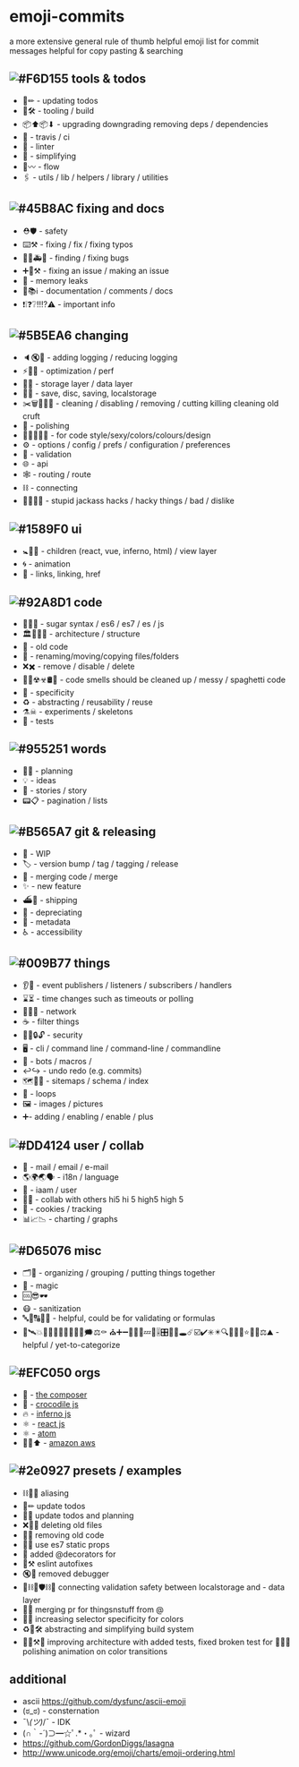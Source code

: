 # emoji-commits
a more extensive general rule of thumb helpful emoji list for commit messages helpful for copy pasting & searching

## ![#F6D155](https://placehold.it/15/#F6D155/000000?text=+) tools & todos
- 📝✏ ️- updating todos
- 🔧🛠 - tooling / build
- 📦⬆📦⬇ - upgrading downgrading removing deps / dependencies
- 💚 - travis / ci
- 👕 - linter
- 👾 - simplifying
- 🌊〰️️ - flow
- 🖇 - utils / lib / helpers / library / utilities

## ![#45B8AC](https://placehold.it/15/45B8AC/000000?text=+) fixing and docs
- ⛑🛡 - safety
- ⌨️⚒ - fixing / fix / fixing typos
- 🔎🐛🚑🐛 - finding / fixing bugs
- ➕🏁⚒ - fixing an issue / making an issue
- 🚱 - memory leaks
- 📖📚ℹ️️ - documentation / comments / docs
- ❗❕❓❔‼️⁉️⚠ - important info

## ![#5B5EA6](https://placehold.it/15/5B5EA6/000000?text=+) changing
- 🔈🔇🙊 - adding logging / reducing logging
- ⚡🐎🐌 - optimization / perf
- 🐘🐬 - storage layer / data layer
- 💾💽 - save, disc, saving, localstorage
- ✂️🗑🚮🚯💈 - cleaning / disabling / removing / cutting killing cleaning old cruft
- 💅 - polishing
- 💄🎩🎨🎀👑 - for code style/sexy/colors/colours/design
- ⚙ - options / config / prefs / configuration / preferences
- 🛂 - validation
- 🌐 - api
- 🕸 - routing / route
- ⛓ - connecting
- 🐴🤢👺🤦 - stupid jackass hacks / hacky things / bad / dislike

## ![#1589F0](https://placehold.it/15/1589F0/000000?text=+) ui
- 🚼👶👀 - children (react, vue, inferno, html) / view layer
- 🌀 - animation
- 🔗 - links, linking, href

## ![#92A8D1](https://placehold.it/15/92A8D1/000000?text=+) code
- 🍬🍭🍁 - sugar syntax / es6 / es7 / es / js
- 🏛️🏰📐📏 - architecture / structure
- 📜 - old code
- 📒 - renaming/moving/copying files/folders
- ❌✖️ - remove / disable / delete
- 👃🐽☢☣🛢🍝 - code smells should be cleaned up / messy / spaghetti code
- 🎯 - specificity
- ♻️ - abstracting / reusability / reuse
- ⚗☠ - experiments / skeletons
- 🚨 - tests

## ![#955251](https://placehold.it/15/955251/000000?text=+) words
- 📆📅 - planning
- 💡 - ideas
- 📓 - stories / story
- 📟📋 - pagination / lists

## ![#B565A7](https://placehold.it/15/B565A7/000000?text=+) git & releasing
- 🚧 - WIP
- 🏷 - version bump / tag / tagging / release
- 🔖 - merging code / merge
- ✨ - new feature
- ⛴🚢 - shipping
- 💩 - depreciating
- 📇 - metadata
- ♿️ - accessibility

## ![#009B77](https://placehold.it/15/009B77/000000?text=+) things
- 👂📢 - event publishers / listeners / subscribers / handlers
- ⌛⏳ - time changes such as timeouts or polling
- 🚈🚆🚂 - network
- ☕ - filter things
- 🔏🔐🔒🔓 - security
- 🖥 - cli / command line / command-line / commandline
- 🤖 - bots / macros /
- ↩️↪️ - undo redo (e.g. commits)
- 🗺📌📍 - sitemaps / schema / index
- 🔁 - loops
- 🖼️ - images / pictures
- ➕- adding / enabling / enable / plus

## ![#DD4124](https://placehold.it/15/DD4124/000000?text=+) user / collab
- 📧 - mail / email / e-mail
- 🌎🌍🌏🗣 - i18n / language
- 👤 - iaam / user
- 💪🙏 - collab with others hi5 hi 5 high5 high 5
- 🍪 - cookies / tracking
- 📊📈📉 - charting / graphs

## ![#D65076](https://placehold.it/15/D65076/000000?text=+) misc
- 🗂🛒 - organizing / grouping / putting things together
- 🔮 - magic
- 🆒😎🕶️
- 😷 - sanitization
- 🔤🔡🔠🔣🔢 - helpful, could be for validating or formulas
- 🚀🛰💥️🍾🎊🎉💊🔨️📎💬💭🗯⚖⚰ ⛪➕➖🚽🍾😡💤🥛🎚🎛🏒🥅🕳☄☑️✔️✳️✴️️🔍🔎🎵🎶⭐💠🔋⚖️⛰ - helpful / yet-to-categorize

## ![#EFC050](https://placehold.it/15/EFC050/000000?text=+) orgs
- 🎼 - [the composer](http://design-systems.github.io/basics/)
- 🐊 - [crocodile js](https://github.com/crocodilejs)
- 🔥 - [inferno js](https://github.com/infernojs/inferno)
- ⚛ - [react js](https://facebook.github.io/react/)
- ⚛ - [atom](https://atom.io/)
- 🐆📒⬆ - [amazon aws](https://aws.amazon.com)

## ![#2e0927](https://placehold.it/15/2e0927/000000?text=+) presets / examples
- ⛓🔧🏹 aliasing
- 📝✏ ️update   todos
- 📝📅 update todos and planning
- ❌📜📒 deleting old files
- 🚮📜 removing old code
- 🍭🍁 use es7 static props
- 🍬 added @decorators for
- 👕⚒ eslint autofixes
- 🔇🙊 removed debugger
- 💾⛓🛂🛡⛓🐬 connecting validation safety between localstorage and - data layer
- 🔖🙏 merging pr for thingsnstuff from @
- 🎨🎯 increasing selector specificity for colors
- ♻️👾🛠 abstracting and simplifying build system
- 🏰➕⚒🚨 improving architecture with added tests, fixed broken test for
💅🎨🌀 polishing animation on color transitions

## additional
- ascii https://github.com/dysfunc/ascii-emoji
- (ಠ_ಠ) - consternation
- ¯\\_(ツ)_/¯ - IDK
- (∩｀-´)⊃━☆ﾟ.*・｡ﾟ - wizard
- https://github.com/GordonDiggs/lasagna
- http://www.unicode.org/emoji/charts/emoji-ordering.html
